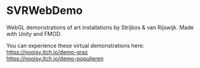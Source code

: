# SVRWebDemo
WebGL demonstrations of art installations by Strijbos &amp; van Rijswijk.
Made with Unity and FMOD.

You can experience these virtual demonstrations here:<br>
https://nooisy.itch.io/demo-graz<br>
https://nooisy.itch.io/demo-populieren
